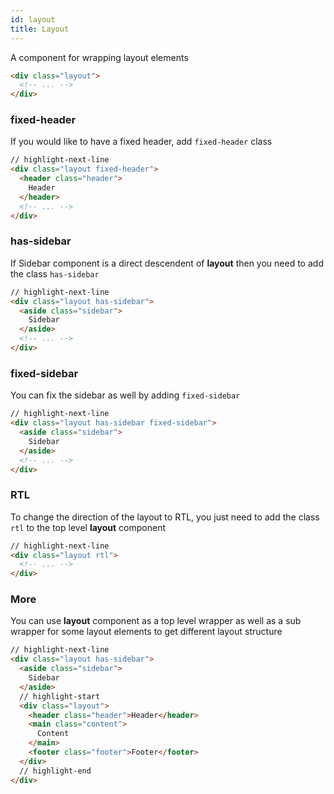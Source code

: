 ```yaml
---
id: layout
title: Layout
---
```


A component for wrapping layout elements

```html
<div class="layout">
  <!-- ... -->
</div>
```

### fixed-header

If you would like to have a fixed header, add `fixed-header` class

```html
// highlight-next-line
<div class="layout fixed-header">
  <header class="header">
    Header
  </header>
  <!-- ... -->
</div>
```

### has-sidebar

If Sidebar component is a direct descendent of **layout** then you need to add the class `has-sidebar`

```html
// highlight-next-line
<div class="layout has-sidebar">
  <aside class="sidebar">
    Sidebar
  </aside>
  <!-- ... -->
</div>
```

### fixed-sidebar

You can fix the sidebar as well by adding `fixed-sidebar`

```html
// highlight-next-line
<div class="layout has-sidebar fixed-sidebar">
  <aside class="sidebar">
    Sidebar
  </aside>
  <!-- ... -->
</div>
```

### RTL

To change the direction of the layout to RTL, you just need to add the class `rtl` to the top level **layout** component

```html
// highlight-next-line
<div class="layout rtl">
  <!-- ... -->
</div>
```

### More

You can use **layout** component as a top level wrapper as well as a sub wrapper for some layout elements to get different layout structure

```html
// highlight-next-line
<div class="layout has-sidebar">
  <aside class="sidebar">
    Sidebar
  </aside>
  // highlight-start
  <div class="layout">
    <header class="header">Header</header>
    <main class="content">
      Content
    </main>
    <footer class="footer">Footer</footer>
  </div>
  // highlight-end
</div>
```
